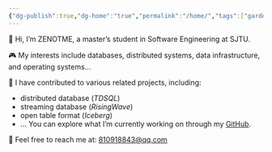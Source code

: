 ```yaml
---
{"dg-publish":true,"dg-home":"true","permalink":"/home/","tags":["gardenEntry"],"dgPassFrontmatter":true}
---
```


👋 Hi, I’m ZENOTME, a master’s student in Software Engineering at SJTU.

🎮 My interests include databases, distributed systems, data infrastructure, and operating systems...

💼 I have contributed to various related projects, including:
- distributed database (_TDSQL_)
- streaming database (_RisingWave_)
- open table format (_Iceberg_)
- ...
You can explore what I’m currently working on through my [GitHub](https://github.com/ZENOTME).

📧 Feel free to reach me at: 810918843@qq.com